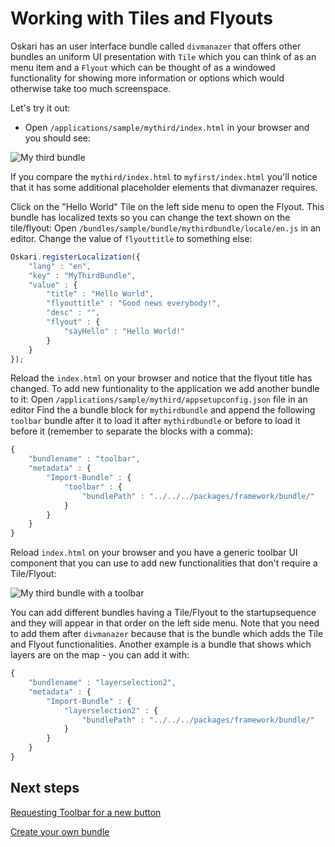 # Working with Tiles and Flyouts

Oskari has an user interface bundle called `divmanazer` that offers other bundles an uniform UI presentation with `Tile` which you can think of as an menu item and a `Flyout` which can be thought of as a windowed functionality for showing more information or options which would otherwise take too much screenspace.

Let's try it out:

* Open `/applications/sample/mythird/index.html` in your browser and you should see:

![My third bundle](/images/quick-start/mythird.png)

If you compare the `mythird/index.html` to `myfirst/index.html` you'll notice that it has some additional placeholder elements that divmanazer requires.

Click on the "Hello World" Tile on the left side menu to open the Flyout.
This bundle has localized texts so you can change the text shown on the tile/flyout:
Open `/bundles/sample/bundle/mythirdbundle/locale/en.js` in an editor.
Change the value of `flyouttitle` to something else:

```javascript
Oskari.registerLocalization({
    "lang" : "en",
    "key" : "MyThirdBundle",
    "value" : {
        "title" : "Hello World",
        "flyouttitle" : "Good news everybody!",
        "desc" : "",
        "flyout" : {
            "sayHello" : "Hello World!"
        }
    }
});
```

Reload the `index.html` on your browser and notice that the flyout title has changed.
To add new funtionality to the application we add another bundle to it:
Open `/applications/sample/mythird/appsetupconfig.json` file in an editor
Find the a bundle block for `mythirdbundle` and append the following `toolbar` bundle after it to load it after `mythirdbundle` or before to load it before it (remember to separate the blocks with a comma):

```javascript
{
    "bundlename" : "toolbar",
    "metadata" : {
        "Import-Bundle" : {
            "toolbar" : {
                "bundlePath" : "../../../packages/framework/bundle/"
            }
        }
    }
}
```

Reload `index.html` on your browser and you have a generic toolbar UI component that you can use to add new functionalities that don't require a Tile/Flyout:

![My third bundle with a toolbar](/images/quick-start/mythird_with_toolbar.png)

You can add different bundles having a Tile/Flyout to the startupsequence and they will appear in that order on the left side menu. Note that you need to add them after `divmanazer` because that is the bundle which adds the Tile and Flyout functionalities. Another example is a bundle that shows which layers are on the map - you can add it with:

```javascript
{
    "bundlename" : "layerselection2",
    "metadata" : {
        "Import-Bundle" : {
            "layerselection2" : {
                "bundlePath" : "../../../packages/framework/bundle/"
            }
        }
    }
}
```

## Next steps

[Requesting Toolbar for a new button](/guides/quick-start/using-toolbar)

[Create your own bundle](/guides/quick-start/create-your-own-bundle)